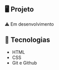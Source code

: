 <p align="center">
<!-- <img src=".github/preview.png" alt="Demonstração do projeto" widht="100%" /> -->
</p>

## 🖥️ Projeto
⚠ Em desenvolvimento

## 🚀 Tecnologias
- HTML
- CSS
- Git e Github




